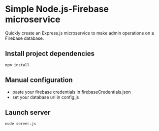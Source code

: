 # Simple Node.js-Firebase microservice
Quickly create an Express.js microservice to make admin operations on a Firebase database.

## Install project dependencies
`npm install`

## Manual configuration
- paste your firebase credentials in firebaseCredentials.json
- set your database url in config.js

## Launch server
`node server.js`

